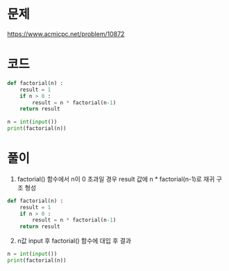 # 문제
https://www.acmicpc.net/problem/10872
# 코드
~~~python
def factorial(n) :
    result = 1
    if n > 0 :
        result = n * factorial(n-1)
    return result
    
n = int(input())
print(factorial(n))
~~~
# 풀이
1. factorial() 함수에서 n이 0 초과일 경우 result 값에 n * factorial(n-1)로 재귀 구조 형성
~~~python
def factorial(n) :
    result = 1
    if n > 0 :
        result = n * factorial(n-1)
    return result
~~~
2. n값 input 후 factorial() 함수에 대입 후 결과 
~~~python
n = int(input())
print(factorial(n))
~~~
